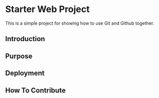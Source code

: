 # Starter Web Project

This is a simple project for 
showing how to use Git and Github together.

## Introduction

## Purpose

## Deployment

## How To Contribute